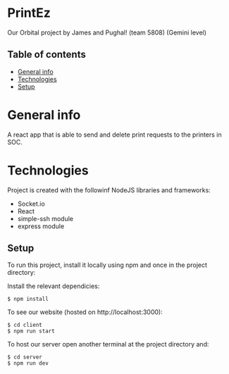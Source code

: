 # PrintEz

Our Orbital project by James and Pughal!
(team 5808) (Gemini level)

## Table of contents
* [General info](#general-info)
* [Technologies](#technologies)
* [Setup](#setup)

# General info
A react app that is able to send and delete print requests to the printers in SOC.

# Technologies
Project is created with the followinf NodeJS libraries and frameworks:
* Socket.io
* React
* simple-ssh module
* express module

## Setup
To run this project, install it locally using npm and once in the project directory:

Install the relevant dependicies:
```
$ npm install
```

To see our website (hosted on http://localhost:3000):
```
$ cd client
$ npm run start
```

To host our server open another terminal at the project directory and:
```
$ cd server
$ npm run dev
```
